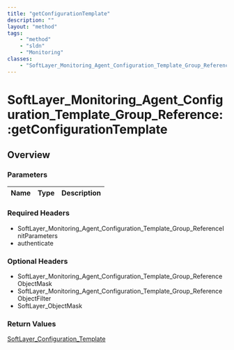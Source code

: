 ```yaml
---
title: "getConfigurationTemplate"
description: ""
layout: "method"
tags:
    - "method"
    - "sldn"
    - "Monitoring"
classes:
    - "SoftLayer_Monitoring_Agent_Configuration_Template_Group_Reference"
---
```

# SoftLayer_Monitoring_Agent_Configuration_Template_Group_Reference::getConfigurationTemplate
## Overview 


### Parameters 
|Name | Type | Description |
| --- | --- | --- |


### Required Headers
* SoftLayer_Monitoring_Agent_Configuration_Template_Group_ReferenceInitParameters
* authenticate

### Optional Headers
* SoftLayer_Monitoring_Agent_Configuration_Template_Group_ReferenceObjectMask
* SoftLayer_Monitoring_Agent_Configuration_Template_Group_ReferenceObjectFilter
* SoftLayer_ObjectMask

### Return Values
<a href='/reference/datatypes/SoftLayer_Configuration_Template'>SoftLayer_Configuration_Template </a>

